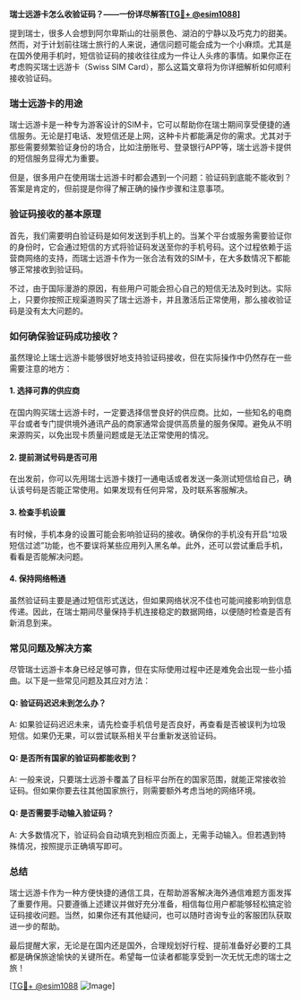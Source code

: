 **瑞士远游卡怎么收验证码？——一份详尽解答[[TG💪+ @esim1088](https://t.me/s/esim1088)]**

提到瑞士，很多人会想到阿尔卑斯山的壮丽景色、湖泊的宁静以及巧克力的甜美。然而，对于计划前往瑞士旅行的人来说，通信问题可能会成为一个小麻烦。尤其是在国外使用手机时，短信验证码的接收往往成为一件让人头疼的事情。如果你正在考虑购买瑞士远游卡（Swiss SIM Card），那么这篇文章将为你详细解析如何顺利接收验证码。

### 瑞士远游卡的用途

瑞士远游卡是一种专为游客设计的SIM卡，它可以帮助你在瑞士期间享受便捷的通信服务。无论是打电话、发短信还是上网，这种卡片都能满足你的需求。尤其对于那些需要频繁验证身份的场合，比如注册账号、登录银行APP等，瑞士远游卡提供的短信服务显得尤为重要。

但是，很多用户在使用瑞士远游卡时都会遇到一个问题：验证码到底能不能收到？答案是肯定的，但前提是你得了解正确的操作步骤和注意事项。

### 验证码接收的基本原理

首先，我们需要明白验证码是如何发送到手机上的。当某个平台或服务需要验证你的身份时，它会通过短信的方式将验证码发送至你的手机号码。这个过程依赖于运营商网络的支持，而瑞士远游卡作为一张合法有效的SIM卡，在大多数情况下都能够正常接收到验证码。

不过，由于国际漫游的原因，有些用户可能会担心自己的短信无法及时到达。实际上，只要你按照正规渠道购买了瑞士远游卡，并且激活后正常使用，那么接收验证码是没有太大问题的。

### 如何确保验证码成功接收？

虽然理论上瑞士远游卡能够很好地支持验证码接收，但在实际操作中仍然存在一些需要注意的地方：

#### 1. **选择可靠的供应商**
   在国内购买瑞士远游卡时，一定要选择信誉良好的供应商。比如，一些知名的电商平台或者专门提供境外通讯产品的商家通常会提供高质量的服务保障。避免从不明来源购买，以免出现卡质量问题或是无法正常使用的情况。

#### 2. **提前测试号码是否可用**
   在出发前，你可以先用瑞士远游卡拨打一通电话或者发送一条测试短信给自己，确认该号码是否能正常使用。如果发现有任何异常，及时联系客服解决。

#### 3. **检查手机设置**
   有时候，手机本身的设置可能会影响验证码的接收。确保你的手机没有开启“垃圾短信过滤”功能，也不要误将某些应用列入黑名单。此外，还可以尝试重启手机，看看是否能解决问题。

#### 4. **保持网络畅通**
   虽然验证码主要是通过短信形式送达，但如果网络状况不佳也可能间接影响到信息传递。因此，在瑞士期间尽量保持手机连接稳定的数据网络，以便随时检查是否有新消息到来。

### 常见问题及解决方案

尽管瑞士远游卡本身已经足够可靠，但在实际使用过程中还是难免会出现一些小插曲。以下是一些常见问题及其应对方法：

#### Q: 验证码迟迟未到怎么办？
A: 如果验证码迟迟未来，请先检查手机信号是否良好，再查看是否被误判为垃圾短信。如果仍无果，可以尝试联系相关平台重新发送验证码。

#### Q: 是否所有国家的验证码都能收到？
A: 一般来说，只要瑞士远游卡覆盖了目标平台所在的国家范围，就能正常接收验证码。但如果你要去往其他国家旅行，则需要额外考虑当地的网络环境。

#### Q: 是否需要手动输入验证码？
A: 大多数情况下，验证码会自动填充到相应页面上，无需手动输入。但若遇到特殊情况，按照提示正确填写即可。

### 总结

瑞士远游卡作为一种方便快捷的通信工具，在帮助游客解决海外通信难题方面发挥了重要作用。只要遵循上述建议并做好充分准备，相信每位用户都能够轻松搞定验证码接收问题。当然，如果你还有其他疑问，也可以随时咨询专业的客服团队获取进一步的帮助。

最后提醒大家，无论是在国内还是国外，合理规划好行程、提前准备好必要的工具都是确保旅途愉快的关键所在。希望每一位读者都能享受到一次无忧无虑的瑞士之旅！

[[TG💪+ @esim1088](https://t.me/s/esim1088) ![Image](https://i.postimg.cc/4NQfJmqS/Snipaste-2025-05-13-00-14-12.png)]